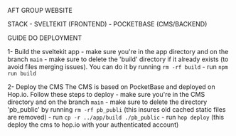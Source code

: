 AFT GROUP WEBSITE 

STACK
    - SVELTEKIT (FRONTEND)
    - POCKETBASE (CMS/BACKEND)

GUIDE DO DEPLOYMENT

1- Build the sveltekit app
    - make sure you're in the app directory and on the branch `main`
    - make sure to delete the 'build' directory if it already exists (to avoid files merging issues). You can do it by running 
    `rm -rf build`
    - run `npm run build`

2- Deploy the CMS
The CMS is based on PocketBase and deployed on Hop.io. Follow these steps to deploy
    - make sure you're in the CMS directory and on the branch `main`
    - make sure to delete the directory 'pb_public' by running `rm -rf pb_publi` (this insures old cached static files are removed)
    - run `cp -r ../app/build ./pb_public`
    - run `hop deploy` (this deploy the cms to hop.io with your authenticated account)

